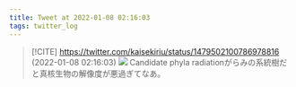 ```yaml
---
title: Tweet at 2022-01-08 02:16:03
tags: twitter_log
---
```


> [!CITE] https://twitter.com/kaisekiriu/status/1479502100786978816 (2022-01-08 02:16:03)
> ![](https://twitter.com/kaisekiriu/status/1479502100786978816)
> Candidate phyla radiationがらみの系統樹だと真核生物の解像度が悪過ぎてなあ。
